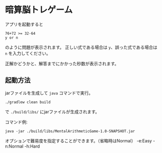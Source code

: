# 暗算脳トレゲーム

アプリを起動すると

```
76+72 >= 32-64
y or n
```
のように問題が表示されます。
正しい式である場合は `y`、誤った式である場合は `n` を入力してください。

正解かどうかと、解答までにかかった秒数が表示されます。

## 起動方法

jarファイルを生成して `java` コマンドで実行。

```shell
./gradlew clean build
```

で `./build/libs/` にjarファイルが生成されます。

コマンド例:

```shell
java -jar ./build/libs/MentalArithmeticGame-1.0-SNAPSHOT.jar
```

オプションで難易度を指定することができます。（省略時はNormal）
-e:Easy -n:Normal -h:Hard


